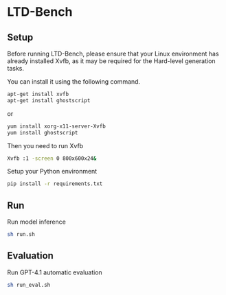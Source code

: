 # LTD-Bench

## Setup
Before running LTD-Bench, please ensure that your Linux environment has already installed Xvfb, as it may be required for the Hard-level generation tasks. 

You can install it using the following command.
```bash
apt-get install xvfb
apt-get install ghostscript
```
or
```bash
yum install xorg-x11-server-Xvfb
yum install ghostscript
```

Then you need to run Xvfb
```bash
Xvfb :1 -screen 0 800x600x24&
```

Setup your Python environment
```bash
pip install -r requirements.txt
```

## Run
Run model inference
```bash
sh run.sh
```

## Evaluation
Run GPT-4.1 automatic evaluation
```bash
sh run_eval.sh
```
